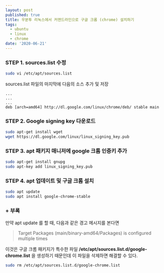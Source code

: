 ```yaml
---
layout: post
published: true
title: 우분투 리눅스에서 커맨드라인으로 구글 크롬 (chrome) 설치하기
tags:
  - ubuntu
  - linux
  - chrome
date: '2020-06-21'
---
```

### STEP 1. sources.list 수정  

```bash
sudo vi /etc/apt/sources.list
```
sources.list 파일의 마지막에 다음의 소스 추가 및 저장
```
...
...
...
deb [arch=amd64] http://dl.google.com/linux/chrome/deb/ stable main
```  


### STEP 2. Google signing key 다운로드
```bash
sudo apt-get install wget
wget https://dl.google.com/linux/linux_signing_key.pub
```  


### STEP 3. apt 패키지 매니저에 google 크롬 인증키 추가
```bash
sudo apt-get install gnupg
sudo apt-key add linux_signing_key.pub
```  


### STEP 4. apt 업데이트 및 구글 크롬 설치

```bash
sudo apt update
sudo apt install google-chrome-stable
```  


### + 부록
만약 apt update 를 할 때, 다음과 같은 경고 메시지를 본다면  

> Target Packages (main/binary-amd64/Packages) is configured multiple times  

이것은 구글 크롬 패키지가 특수한 파일 **/etc/apt/sources.list.d/google-chrome.list** 을 생성하기 때문인데 이 파일을 삭제하면 해결할 수 있다.
```bash
sudo rm /etc/apt/sources.list.d/google-chrome.list
```
